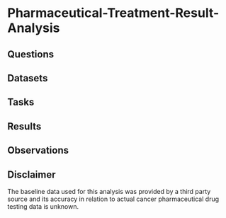 # Pharmaceutical-Treatment-Result-Analysis



## Questions



## Datasets



## Tasks



## Results



## Observations



## Disclaimer

The baseline data used for this analysis was provided by a third party source and its accuracy in relation to actual cancer pharmaceutical drug testing data is unknown.